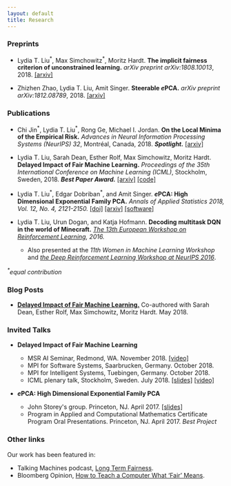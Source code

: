 ```yaml
---
layout: default
title: Research
---
```


### Preprints

* Lydia T. Liu<sup>\*</sup>, Max Simchowitz<sup>\*</sup>, Moritz Hardt. **The implicit fairness criterion of unconstrained learning.** *arXiv preprint arXiv:1808.10013*, 2018. [[arxiv]](https://arxiv.org/abs/1808.10013) 

* Zhizhen Zhao, Lydia T. Liu, Amit Singer. **Steerable *e*PCA.** *arXiv preprint arXiv:1812.08789*, 2018. [[arxiv]](https://arxiv.org/abs/1812.08789) 

### Publications

* Chi Jin<sup>\*</sup>, Lydia T. Liu<sup>\*</sup>, Rong Ge, Michael I. Jordan. **On the Local Minima of the Empirical Risk.** *Advances in Neural Information Processing Systems (NeurIPS) 32*, Montréal, Canada, 2018. ***Spotlight.*** [[arxiv]](https://arxiv.org/abs/1803.09357) 

* Lydia T. Liu, Sarah Dean, Esther Rolf, Max Simchowitz, Moritz Hardt. **Delayed Impact of Fair Machine Learning.** *Proceedings of the 35th International Conference on Machine Learning (ICML)*, Stockholm, Sweden, 2018. ***Best Paper Award.*** [[arxiv]](https://arxiv.org/abs/1803.04383) [[code]](https://github.com/lydiatliu/delayedimpact)

* Lydia T. Liu<sup>\*</sup>, Edgar Dobriban<sup>\*</sup>, and Amit Singer. ***e*****PCA: High Dimensional Exponential Family PCA.** *Annals of Applied Statistics 2018, Vol. 12, No. 4, 2121-2150.* [[doi]](https://dx.doi.org/10.1214/18-AOAS1146) [[arxiv]](https://arxiv.org/abs/1611.05550) [[software]](http://github.com/lydiatliu/epca/)

* Lydia T. Liu, Urun Dogan, and Katja Hofmann. **Decoding multitask DQN in the world of Minecraft.** *[The 13th European Workshop on Reinforcement Learning](https://ewrl.files.wordpress.com/2016/11/ewrl13-2016-submission-29.pdf), 2016.*
  * Also presented at the *11th Women in Machine Learning Workshop* and [*the Deep Reinforcement Learning Workshop at NeurIPS 2016*](https://drive.google.com/file/d/0B1PUpk7kwWu-bDd2djhqNEx2S2J4UURTUE1sVjVnS2tXZG9r/view).
  
*<sup>\*</sup>equal contribution*

### Blog Posts

* [**Delayed Impact of Fair Machine Learning.**](https://bair.berkeley.edu/blog/2018/05/17/delayed-impact/) Co-authored with Sarah Dean, Esther Rolf, Max Simchowitz, Moritz Hardt. May 2018.

### Invited Talks

* **Delayed Impact of Fair Machine Learning** 
  * MSR AI Seminar, Redmond, WA. November 2018. [[video]](https://youtu.be/8cDVtXjvq9s)
  * MPI for Software Systems, Saarbrucken, Germany. October 2018.
  * MPI for Intelligent Systems, Tuebingen, Germany. October 2018.
  * ICML plenary talk, Stockholm, Sweden. July 2018. [[slides]](/assets/icml_talk_2018.pdf) [[video]](https://vimeo.com/295742898)

  
  
* ***e*****PCA: High Dimensional Exponential Family PCA**
  * John Storey's group. Princeton, NJ. April 2017. [[slides]](/assets/epca_talk_apr20.pdf)
  * Program in Applied and Computational Mathematics Certificate Program Oral Presentations. Princeton, NJ. April 2017. *Best Project*
  
  

### Other links  
Our work has been featured in:
* Talking Machines podcast, [Long Term Fairness](https://www.thetalkingmachines.com/episodes/long-term-fairness).
* Bloomberg Opinion, [How to Teach a Computer What ‘Fair’ Means](https://www.bloomberg.com/view/articles/2018-03-15/computer-algorithms-need-to-know-what-fair-means).

